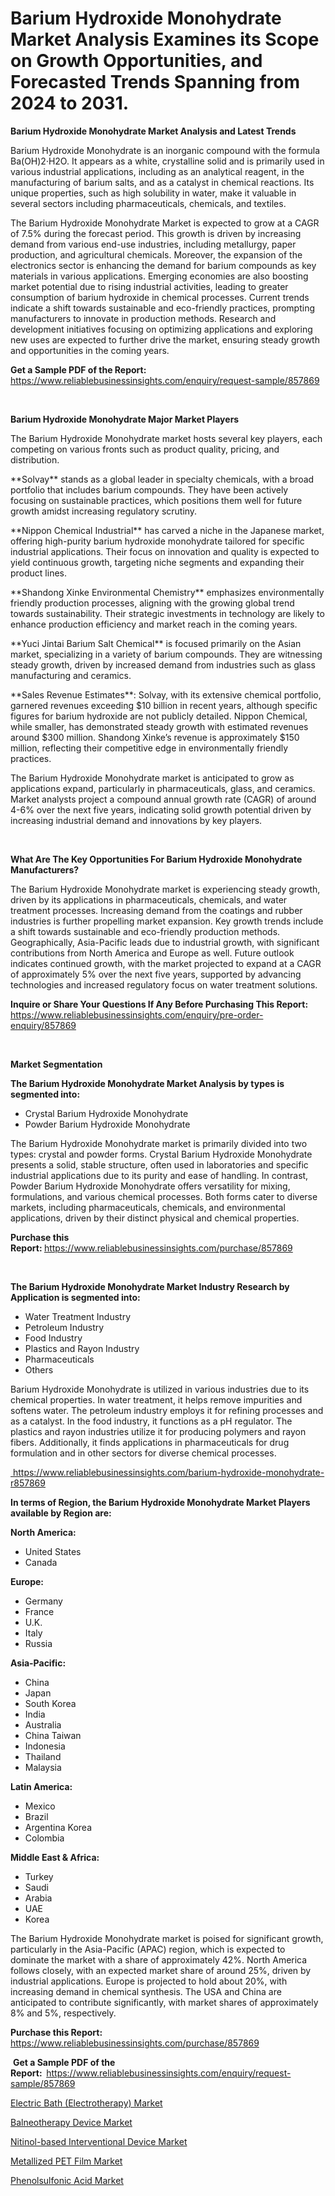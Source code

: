 <p><h1>Barium Hydroxide Monohydrate Market Analysis Examines its Scope on Growth Opportunities, and Forecasted Trends Spanning from 2024 to 2031.</h1></p><p><strong>Barium Hydroxide Monohydrate Market Analysis and Latest Trends</strong></p>
<p><p>Barium Hydroxide Monohydrate is an inorganic compound with the formula Ba(OH)2·H2O. It appears as a white, crystalline solid and is primarily used in various industrial applications, including as an analytical reagent, in the manufacturing of barium salts, and as a catalyst in chemical reactions. Its unique properties, such as high solubility in water, make it valuable in several sectors including pharmaceuticals, chemicals, and textiles.</p><p>The Barium Hydroxide Monohydrate Market is expected to grow at a CAGR of 7.5% during the forecast period. This growth is driven by increasing demand from various end-use industries, including metallurgy, paper production, and agricultural chemicals. Moreover, the expansion of the electronics sector is enhancing the demand for barium compounds as key materials in various applications. Emerging economies are also boosting market potential due to rising industrial activities, leading to greater consumption of barium hydroxide in chemical processes. Current trends indicate a shift towards sustainable and eco-friendly practices, prompting manufacturers to innovate in production methods. Research and development initiatives focusing on optimizing applications and exploring new uses are expected to further drive the market, ensuring steady growth and opportunities in the coming years.</p></p>
<p><strong>Get a Sample PDF of the Report:&nbsp;</strong> <a href="https://www.reliablebusinessinsights.com/enquiry/request-sample/857869?utm_campaign=1109&utm_medium=2&utm_source=Github&utm_content=ia&utm_term=09112024&utm_id=barium-hydroxide-monohydrate">https://www.reliablebusinessinsights.com/enquiry/request-sample/857869</a></p>
<p>&nbsp;</p>
<p><strong>Barium Hydroxide Monohydrate Major Market Players</strong></p>
<p><p>The Barium Hydroxide Monohydrate market hosts several key players, each competing on various fronts such as product quality, pricing, and distribution. </p><p>**Solvay** stands as a global leader in specialty chemicals, with a broad portfolio that includes barium compounds. They have been actively focusing on sustainable practices, which positions them well for future growth amidst increasing regulatory scrutiny.</p><p>**Nippon Chemical Industrial** has carved a niche in the Japanese market, offering high-purity barium hydroxide monohydrate tailored for specific industrial applications. Their focus on innovation and quality is expected to yield continuous growth, targeting niche segments and expanding their product lines.</p><p>**Shandong Xinke Environmental Chemistry** emphasizes environmentally friendly production processes, aligning with the growing global trend towards sustainability. Their strategic investments in technology are likely to enhance production efficiency and market reach in the coming years.</p><p>**Yuci Jintai Barium Salt Chemical** is focused primarily on the Asian market, specializing in a variety of barium compounds. They are witnessing steady growth, driven by increased demand from industries such as glass manufacturing and ceramics.</p><p>**Sales Revenue Estimates**: Solvay, with its extensive chemical portfolio, garnered revenues exceeding $10 billion in recent years, although specific figures for barium hydroxide are not publicly detailed. Nippon Chemical, while smaller, has demonstrated steady growth with estimated revenues around $300 million. Shandong Xinke’s revenue is approximately $150 million, reflecting their competitive edge in environmentally friendly practices.</p><p>The Barium Hydroxide Monohydrate market is anticipated to grow as applications expand, particularly in pharmaceuticals, glass, and ceramics. Market analysts project a compound annual growth rate (CAGR) of around 4-6% over the next five years, indicating solid growth potential driven by increasing industrial demand and innovations by key players.</p></p>
<p>&nbsp;</p>
<p><strong>What Are The Key Opportunities For Barium Hydroxide Monohydrate Manufacturers?</strong></p>
<p><p>The Barium Hydroxide Monohydrate market is experiencing steady growth, driven by its applications in pharmaceuticals, chemicals, and water treatment processes. Increasing demand from the coatings and rubber industries is further propelling market expansion. Key growth trends include a shift towards sustainable and eco-friendly production methods. Geographically, Asia-Pacific leads due to industrial growth, with significant contributions from North America and Europe as well. Future outlook indicates continued growth, with the market projected to expand at a CAGR of approximately 5% over the next five years, supported by advancing technologies and increased regulatory focus on water treatment solutions.</p></p>
<p><strong>Inquire or Share Your Questions If Any Before Purchasing This Report:</strong> <a href="https://www.reliablebusinessinsights.com/enquiry/pre-order-enquiry/857869?utm_campaign=1109&utm_medium=2&utm_source=Github&utm_content=ia&utm_term=09112024&utm_id=barium-hydroxide-monohydrate">https://www.reliablebusinessinsights.com/enquiry/pre-order-enquiry/857869</a></p>
<p>&nbsp;</p>
<p><strong>Market Segmentation</strong></p>
<p><strong>The Barium Hydroxide Monohydrate Market Analysis by types is segmented into:</strong></p>
<p><ul><li>Crystal Barium Hydroxide Monohydrate</li><li>Powder Barium Hydroxide Monohydrate</li></ul></p>
<p><p>The Barium Hydroxide Monohydrate market is primarily divided into two types: crystal and powder forms. Crystal Barium Hydroxide Monohydrate presents a solid, stable structure, often used in laboratories and specific industrial applications due to its purity and ease of handling. In contrast, Powder Barium Hydroxide Monohydrate offers versatility for mixing, formulations, and various chemical processes. Both forms cater to diverse markets, including pharmaceuticals, chemicals, and environmental applications, driven by their distinct physical and chemical properties.</p></p>
<p><strong>Purchase this Report:&nbsp;</strong><a href="https://www.reliablebusinessinsights.com/purchase/857869?utm_campaign=1109&utm_medium=2&utm_source=Github&utm_content=ia&utm_term=09112024&utm_id=barium-hydroxide-monohydrate">https://www.reliablebusinessinsights.com/purchase/857869</a></p>
<p>&nbsp;</p>
<p><strong>The Barium Hydroxide Monohydrate Market Industry Research by Application is segmented into:</strong></p>
<p><ul><li>Water Treatment Industry</li><li>Petroleum Industry</li><li>Food Industry</li><li>Plastics and Rayon Industry</li><li>Pharmaceuticals</li><li>Others</li></ul></p>
<p><p>Barium Hydroxide Monohydrate is utilized in various industries due to its chemical properties. In water treatment, it helps remove impurities and softens water. The petroleum industry employs it for refining processes and as a catalyst. In the food industry, it functions as a pH regulator. The plastics and rayon industries utilize it for producing polymers and rayon fibers. Additionally, it finds applications in pharmaceuticals for drug formulation and in other sectors for diverse chemical processes.</p></p>
<p><a href="https://www.reliablebusinessinsights.com/barium-hydroxide-monohydrate-r857869?utm_campaign=1109&utm_medium=2&utm_source=Github&utm_content=ia&utm_term=09112024&utm_id=barium-hydroxide-monohydrate">&nbsp;https://www.reliablebusinessinsights.com/barium-hydroxide-monohydrate-r857869</a></p>
<p><strong>In terms of Region, the Barium Hydroxide Monohydrate Market Players available by Region are:</strong></p>
<p>
    <p> <strong> North America: </strong>
        <ul>
            <li>United States</li>
            <li>Canada</li>
        </ul>
        </p> 
    <p> <strong> Europe: </strong>
        <ul>
            <li>Germany</li>
            <li>France</li>
            <li>U.K.</li>
            <li>Italy</li>
            <li>Russia</li>
        </ul>
        </p> 
    <p> <strong> Asia-Pacific: </strong>
        <ul>
            <li>China</li>
            <li>Japan</li>
            <li>South Korea</li>
            <li>India</li>
            <li>Australia</li>
            <li>China Taiwan</li>
            <li>Indonesia</li>
            <li>Thailand</li>
            <li>Malaysia</li>
        </ul>
        </p> 
    <p> <strong> Latin America: </strong>
        <ul>
            <li>Mexico</li>
            <li>Brazil</li>
            <li>Argentina Korea</li>
            <li>Colombia</li>
        </ul>
        </p> 
    <p> <strong> Middle East & Africa: </strong>
        <ul>
            <li>Turkey</li>
            <li>Saudi</li>
            <li>Arabia</li>
            <li>UAE</li>
            <li>Korea</li>
        </ul>
    </p>
    </p>
<p><p>The Barium Hydroxide Monohydrate market is poised for significant growth, particularly in the Asia-Pacific (APAC) region, which is expected to dominate the market with a share of approximately 42%. North America follows closely, with an expected market share of around 25%, driven by industrial applications. Europe is projected to hold about 20%, with increasing demand in chemical synthesis. The USA and China are anticipated to contribute significantly, with market shares of approximately 8% and 5%, respectively.</p></p>
<p><strong>Purchase this Report: </strong><a href="https://www.reliablebusinessinsights.com/purchase/857869?utm_campaign=1109&utm_medium=2&utm_source=Github&utm_content=ia&utm_term=09112024&utm_id=barium-hydroxide-monohydrate">https://www.reliablebusinessinsights.com/purchase/857869</a></p>
<p>&nbsp;<strong>Get a Sample PDF of the Report:&nbsp;&nbsp;</strong><a href="https://www.reliablebusinessinsights.com/enquiry/request-sample/857869?utm_campaign=1109&utm_medium=2&utm_source=Github&utm_content=ia&utm_term=09112024&utm_id=barium-hydroxide-monohydrate">https://www.reliablebusinessinsights.com/enquiry/request-sample/857869</a></p>
<p><strong></strong></p>
<p><p><a href="https://issuu.com/reportprime-2/docs/electric-bath-electrotherapy-market_5ab343788695e0?utm_campaign=1109&utm_medium=2&utm_source=Github&utm_content=ia&utm_term=09112024&utm_id=barium-hydroxide-monohydrate">Electric Bath (Electrotherapy) Market</a></p><p><a href="https://issuu.com/reportprime-2/docs/balneotherapy-device-market-size-20_38872ddd60a03a?utm_campaign=1109&utm_medium=2&utm_source=Github&utm_content=ia&utm_term=09112024&utm_id=barium-hydroxide-monohydrate">Balneotherapy Device Market</a></p><p><a href="https://issuu.com/reportprime-2/docs/nitinol-based-interventional-device_77b16846b8c24a?utm_campaign=1109&utm_medium=2&utm_source=Github&utm_content=ia&utm_term=09112024&utm_id=barium-hydroxide-monohydrate">Nitinol-based Interventional Device Market</a></p><p><a href="https://github.com/seraphinaqist/Market-Research-Report-List-1/blob/main/metallized-pet-film-market.md?utm_campaign=1109&utm_medium=2&utm_source=Github&utm_content=ia&utm_term=09112024&utm_id=barium-hydroxide-monohydrate">Metallized PET Film Market</a></p><p><a href="https://github.com/stumpefzclearez/Market-Research-Report-List-1/blob/main/phenolsulfonic-acid-market.md?utm_campaign=1109&utm_medium=2&utm_source=Github&utm_content=ia&utm_term=09112024&utm_id=barium-hydroxide-monohydrate">Phenolsulfonic Acid Market</a></p></p>